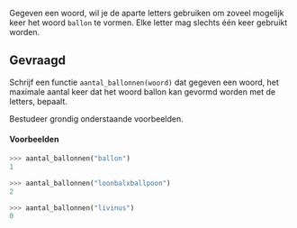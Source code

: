 Gegeven een woord, wil je de aparte letters gebruiken om zoveel mogelijk keer het woord `ballon` te vormen. Elke letter mag slechts één keer gebruikt worden.

## Gevraagd
Schrijf een functie `aantal_ballonnen(woord)` dat gegeven een woord, het maximale aantal keer dat het woord ballon kan gevormd worden met de letters, bepaalt.

Bestudeer grondig onderstaande voorbeelden.

#### Voorbeelden

```python
>>> aantal_ballonnen("ballon")
1
```

```python
>>> aantal_ballonnen("loonbalxballpoon")
2
```

```python
>>> aantal_ballonnen("livinus")
0
```
